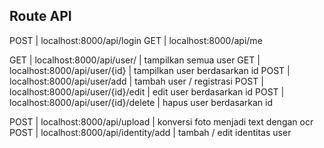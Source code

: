 ## Route API

POST | localhost:8000/api/login
GET | localhost:8000/api/me

GET | localhost:8000/api/user/ | tampilkan semua user
GET | localhost:8000/api/user/{id} | tampilkan user berdasarkan id
POST | localhost:8000/api/user/add | tambah user / registrasi
POST | localhost:8000/api/user/{id}/edit | edit user berdasarkan id
POST | localhost:8000/api/user/{id}/delete | hapus user berdasarkan id

POST | localhost:8000/api/upload | konversi foto menjadi text dengan ocr
POST | localhost:8000/api/identity/add | tambah / edit identitas user

